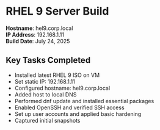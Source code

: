 ﻿# RHEL 9 Server Build

**Hostname**: hel9.corp.local  
**IP Address**: 192.168.1.11  
**Build Date**: July 24, 2025

## Key Tasks Completed
- Installed latest RHEL 9 ISO on VM
- Set static IP: 192.168.1.11
- Configured hostname: hel9.corp.local
- Added host to local DNS
- Performed dnf update and installed essential packages
- Enabled OpenSSH and verified SSH access
- Set up user accounts and applied basic hardening
- Captured initial snapshots
